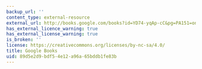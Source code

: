 ```yaml
---
backup_url: ''
content_type: external-resource
external_url: http://books.google.com/books?id=YD74-yqAp-cC&pg=PA151=onepage
has_external_licence_warning: true
has_external_license_warning: true
is_broken: ''
license: https://creativecommons.org/licenses/by-nc-sa/4.0/
title: Google Books
uid: 89d5e2d9-bdf5-4e12-a96a-65bddb1fe83b
---
```

